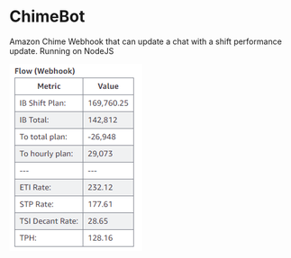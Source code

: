 # ChimeBot
Amazon Chime Webhook that can update a chat with a shift performance update. Running on NodeJS

![](https://github.com/lukablasi/ChimeBot/blob/main/screenshots/flowbot.PNG)
